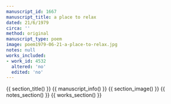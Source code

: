 ```yaml
---
manuscript_id: 1667
manuscript_title: a place to relax
dated: 21/6/1979
circa: ''
method: original
manuscript_type: poem
image: poem1979-06-21-a-place-to-relax.jpg
notes: null
works_included:
- work_id: 4532
  altered: 'no'
  edited: 'no'
---
```


{{ section_title() }}
{{ manuscript_info() }}
{{ section_image() }}
{{ notes_section() }}
{{ works_section() }}

